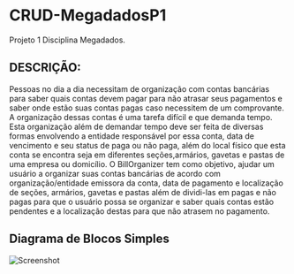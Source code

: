 # CRUD-MegadadosP1
Projeto 1 Disciplina Megadados.

## DESCRIÇÃO:
Pessoas no dia a dia necessitam de organização com contas bancárias para saber quais contas devem pagar para não atrasar seus pagamentos e saber onde estão suas contas pagas caso necessitem de um comprovante. A organização dessas contas é uma tarefa difícil e que demanda tempo. Esta organização além de demandar tempo deve ser feita de diversas formas envolvendo a entidade responsável por essa conta, data de vencimento e seu status de paga ou não paga, além do local físico  que esta conta se encontra seja em diferentes seções,armários, gavetas e pastas de uma empresa ou domicílio. O BillOrganizer tem como objetivo, ajudar um usuário a organizar suas contas bancárias de acordo com organização/entidade emissora da conta, data de pagamento e localização de seções, armários, gavetas e pastas além de dividi-las em pagas e não pagas para que o usuário possa se organizar e saber quais contas estão pendentes  e a localização destas para que não atrasem no pagamento.


## Diagrama de Blocos Simples
![Screenshot](BillOrganizaer.png)
